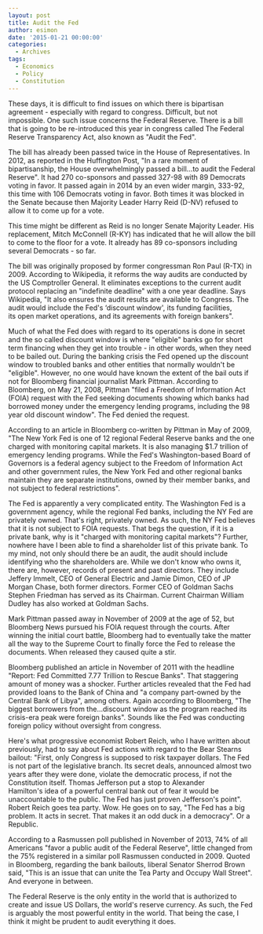 ```yaml
---
layout: post
title: Audit the Fed
author: esimon
date: '2015-01-21 00:00:00'
categories:
  - Archives
tags:
  - Economics
  - Policy
  - Constitution
---
```

These days, it is difficult to find issues on which there is bipartisan agreement - especially with regard to congress. Difficult, but not impossible. One such issue concerns the Federal Reserve. There is a bill that is going to be re-introduced this year in congress called The Federal Reserve Transparency Act, also known as "Audit the Fed". 

The bill has already been passed twice in the House of Representatives. In 2012, as reported in the Huffington Post, "In a rare moment of bipartisanship, the House overwhelmingly passed a bill…to audit the Federal Reserve". It had 270 co-sponsors and passed 327-98 with 89 Democrats voting in favor. It passed again in 2014 by an even wider margin, 333-92, this time with 106 Democrats voting in favor. Both times it was blocked in the Senate because then Majority Leader Harry Reid (D-NV) refused to allow it to come up for a vote. 

This time might be different as Reid is no longer Senate Majority Leader. His replacement, Mitch McConnell (R-KY) has indicated that he will allow the bill to come to the floor for a vote. It already has 89 co-sponsors including several Democrats - so far. 

The bill was originally proposed by former congressman Ron Paul (R-TX) in 2009. According to Wikipedia, it reforms the way audits are conducted by the US Comptroller General. It eliminates exceptions to the current audit protocol replacing an "indefinite deadline" with a one year deadline. Says Wikipedia, "It also ensures the audit results are available to Congress. The audit would include the Fed's ‘discount window', its funding facilities, its open market operations, and its agreements with foreign bankers".

Much of what the Fed does with regard to its operations is done in secret and the so called discount window is where "eligible" banks go for short term financing when they get into trouble - in other words, when they need to be bailed out. During the banking crisis the Fed opened up the discount window to troubled banks and other entities that normally wouldn't be "eligible". However, no one would have known the extent of the bail outs if not for Bloomberg financial journalist Mark Pittman. According to Bloomberg, on May 21, 2008, Pittman "filed a Freedom of Information Act (FOIA) request with the Fed seeking documents showing which banks had borrowed money under the emergency lending programs, including the 98 year old discount window". The Fed denied the request. 

According to an article in Bloomberg co-written by Pittman in May of 2009, "The New York Fed is one of 12 regional Federal Reserve banks and the one charged with monitoring capital markets. It is also managing $1.7 trillion of emergency lending programs. While the Fed's Washington-based Board of Governors is a federal agency subject to the Freedom of Information Act and other government rules, the New York Fed and other regional banks maintain they are separate institutions, owned by their member banks, and not subject to federal restrictions". 

The Fed is apparently a very complicated entity. The Washington Fed is a government agency, while the regional Fed banks, including the NY Fed are privately owned. That's right, privately owned. As such, the NY Fed believes that it is not subject to FOIA requests. That begs the question, if it is a private bank, why is it "charged with monitoring capital markets"? Further, nowhere have I been able to find a shareholder list of this private bank. To my mind, not only should there be an audit, the audit should include identifying who the shareholders are. While we don't know who owns it, there are, however, records of present and past directors. They include Jeffery Immelt, CEO of General Electric and Jamie Dimon, CEO of JP Morgan Chase, both former directors. Former CEO of Goldman Sachs Stephen Friedman has served as its Chairman. Current Chairman William Dudley has also worked at Goldman Sachs. 

Mark Pittman passed away in November of 2009 at the age of 52, but Bloomberg News pursued his FOIA request through the courts. After winning the initial court battle, Bloomberg had to eventually take the matter all the way to the Supreme Court to finally force the Fed to release the documents. When released they caused quite a stir. 

Bloomberg published an article in November of 2011 with the headline "Report: Fed Committed 7.77 Trillion to Rescue Banks". That staggering amount of money was a shocker. Further articles revealed that the Fed had provided loans to the Bank of China and "a company part-owned by the Central Bank of Libya", among others. Again according to Bloomberg, "The biggest borrowers from the…discount window as the program reached its crisis-era peak were foreign banks". Sounds like the Fed was conducting foreign policy without oversight from congress. 

Here's what progressive economist Robert Reich, who I have written about previously, had to say about Fed actions with regard to the Bear Stearns bailout: "First, only Congress is supposed to risk taxpayer dollars. The Fed is not part of the legislative branch. Its secret deals, announced almost two years after they were done, violate the democratic process, if not the Constitution itself. Thomas Jefferson put a stop to Alexander Hamilton's idea of a powerful central bank out of fear it would be unaccountable to the public. The Fed has just proven Jefferson's point". Robert Reich goes tea party. Wow. He goes on to say, "The Fed has a big problem. It acts in secret. That makes it an odd duck in a democracy". Or a Republic. 

According to a Rasmussen poll published in November of 2013, 74% of all Americans "favor a public audit of the Federal Reserve", little changed from the 75% registered in a similar poll Rasmussen conducted in 2009. Quoted in Bloomberg, regarding the bank bailouts, liberal Senator Sherrod Brown said, "This is an issue that can unite the Tea Party and Occupy Wall Street". And everyone in between. 

The Federal Reserve is the only entity in the world that is authorized to create and issue US Dollars, the world's reserve currency. As such, the Fed is arguably the most powerful entity in the world. That being the case, I think it might be prudent to audit everything it does. 

